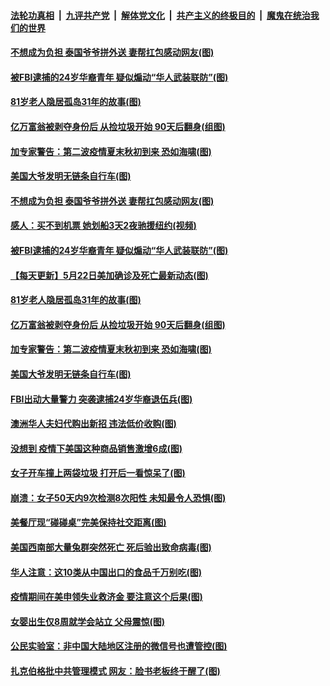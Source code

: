 ####  [法轮功真相](../../../../basic/blob/master/README.md?t=05231801) &nbsp;|&nbsp; [九评共产党](../../../../9ping.md/blob/master/README.md?t=05231801) &nbsp;|&nbsp; [解体党文化](../../../../jtdwh.md/blob/master/README.md?t=05231801)  &nbsp;|&nbsp; [共产主义的终极目的](../../../../gczydzjmd.md/blob/master/README.md?t=05231801) &nbsp;|&nbsp; [魔鬼在统治我们的世界](../../../../mgztzwmdsj.md/blob/master/README.md?t=05231801) 

#### [不想成为负担 泰国爷爷拼外送 妻帮扛包感动网友(图)](../pages/p3/934143.md?t=05231801) 

#### [被FBI逮捕的24岁华裔青年 疑似煽动“华人武装联防”(图)](../pages/p3/934117.md?t=05231801) 

#### [81岁老人隐居孤岛31年的故事(图)](../pages/p3/934099.md?t=05231801) 

#### [亿万富翁被剥夺身份后 从捡垃圾开始 90天后翻身(组图)](../pages/p3/934021.md?t=05231801) 

#### [加专家警告：第二波疫情夏末秋初到来 恐如海啸(图)](../pages/p3/934027.md?t=05231801) 

#### [美国大爷发明无链条自行车(图)](../pages/p3/934028.md?t=05231801) 

#### [不想成为负担 泰国爷爷拼外送 妻帮扛包感动网友(图)](../pages/p3/934143.md?t=05231801) 

#### [感人：买不到机票 她划船3天2夜驰援纽约(视频)](../pages/p3/934129.md?t=05231801) 

#### [被FBI逮捕的24岁华裔青年 疑似煽动“华人武装联防”(图)](../pages/p3/934117.md?t=05231801) 

#### [【每天更新】5月22日美加确诊及死亡最新动态(图)](../pages/p3/931800.md?t=05231801) 

#### [81岁老人隐居孤岛31年的故事(图)](../pages/p3/934099.md?t=05231801) 

#### [亿万富翁被剥夺身份后 从捡垃圾开始 90天后翻身(组图)](../pages/p3/934021.md?t=05231801) 

#### [加专家警告：第二波疫情夏末秋初到来 恐如海啸(图)](../pages/p3/934027.md?t=05231801) 

#### [美国大爷发明无链条自行车(图)](../pages/p3/934028.md?t=05231801) 

#### [FBI出动大量警力 突袭逮捕24岁华裔退伍兵(图)](../pages/p3/933951.md?t=05231801) 

#### [澳洲华人夫妇代购出新招 违法低价收购(图)](../pages/p3/934001.md?t=05231801) 

#### [没想到 疫情下美国这种商品销售激增6成(图)](../pages/p3/933952.md?t=05231801) 

#### [女子开车撞上两袋垃圾 打开后一看惊呆了(图)](../pages/p3/933994.md?t=05231801) 

#### [崩溃：女子50天内9次检测8次阳性 未知最令人恐惧(图)](../pages/p3/933986.md?t=05231801) 

#### [美餐厅现“碰碰桌”完美保持社交距离(图)](../pages/p3/933924.md?t=05231801) 

#### [美国西南部大量兔群突然死亡 死后验出致命病毒(图)](../pages/p3/933900.md?t=05231801) 

#### [华人注意：这10类从中国出口的食品千万别吃(图)](../pages/p3/933902.md?t=05231801) 

#### [疫情期间在美申领失业救济金 要注意这个后果(图)](../pages/p3/933894.md?t=05231801) 

#### [女婴出生仅8周就学会站立 父母震惊(图)](../pages/p3/933885.md?t=05231801) 

#### [公民实验室：非中国大陆地区注册的微信号也遭管控(图)](../pages/p3/933870.md?t=05231801) 

#### [扎克伯格批中共管理模式 网友：脸书老板终于醒了(图)](../pages/p3/933822.md?t=05231801) 

